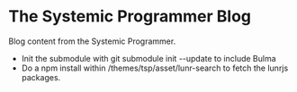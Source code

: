 # The Systemic Programmer Blog

Blog content from the Systemic Programmer.

- Init the submodule with git submodule init --update to include Bulma
- Do a npm install within /themes/tsp/asset/lunr-search to fetch the lunrjs packages.
